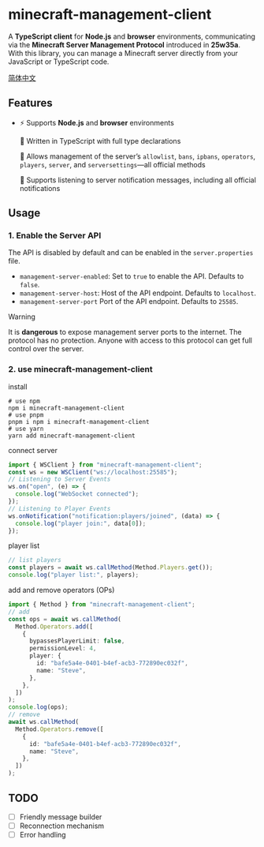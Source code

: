 # minecraft-management-client

A **TypeScript client** for **Node.js** and **browser** environments, communicating via the **Minecraft Server Management Protocol** introduced in **25w35a**.
With this library, you can manage a Minecraft server directly from your JavaScript or TypeScript code.

[简体中文](./docs/README_zh.md)

## Features

- ⚡ Supports **Node.js** and **browser** environments

  📝 Written in TypeScript with full type declarations

  🔌 Allows management of the server’s `allowlist`, `bans`, `ipbans`, `operators`, `players`, `server`, and `serversettings`—all official methods

  📡 Supports listening to server notification messages, including all official notifications

## Usage

### 1. Enable the Server API

The API is disabled by default and can be enabled in the `server.properties` file.

- `management-server-enabled`: Set to `true` to enable the API. Defaults to `false`.
- `management-server-host`: Host of the API endpoint. Defaults to `localhost`.
- `management-server-port` Port of the API endpoint. Defaults to `25585`.

> [!warning]
> It is **dangerous** to expose management server ports to the internet. The protocol has no protection. Anyone with access to this protocol can get full control over the server.

### 2. use minecraft-management-client

install

```shell
# use npm
npm i minecraft-management-client
# use pnpm
pnpm i npm i minecraft-management-client
# use yarn
yarn add minecraft-management-client
```

connect server

```ts
import { WSClient } from "minecraft-management-client";
const ws = new WSClient("ws://localhost:25585");
// Listening to Server Events
ws.on("open", (e) => {
  console.log("WebSocket connected");
});
// Listening to Player Events
ws.onNotification("notification:players/joined", (data) => {
  console.log("player join:", data[0]);
});
```

player list

```ts
// list players
const players = await ws.callMethod(Method.Players.get());
console.log("player list:", players);
```

add and remove operators (OPs)

```ts
import { Method } from "minecraft-management-client";
// add
const ops = await ws.callMethod(
  Method.Operators.add([
    {
      bypassesPlayerLimit: false,
      permissionLevel: 4,
      player: {
        id: "bafe5a4e-0401-b4ef-acb3-772890ec032f",
        name: "Steve",
      },
    },
  ])
);
console.log(ops);
// remove
await ws.callMethod(
  Method.Operators.remove([
    {
      id: "bafe5a4e-0401-b4ef-acb3-772890ec032f",
      name: "Steve",
    },
  ])
);
```

## TODO

- [ ] Friendly message builder
- [ ] Reconnection mechanism
- [ ] Error handling
